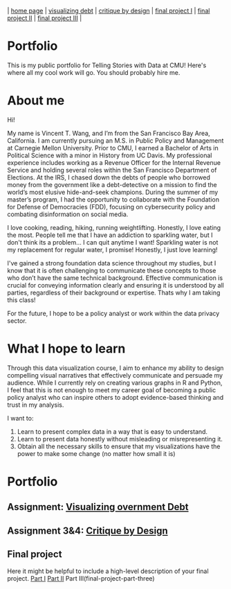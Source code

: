 | [home page](https://vincentwang510.github.io/Vincent-Wang-Telling-Stories-With-Data/) | [visualizing debt](visualizing-government-debt) | [critique by design](critique-by-design) | [final project I](final-project-part-one) | [final project II](final-project-part-two) | [final project III](final-project-part-three) |


# Portfolio
This is my public portfolio for Telling Stories with Data at CMU!  Here's where all my cool work will go.  You should probably hire me. 

# About me
Hi!

My name is Vincent T. Wang, and I’m from the San Francisco Bay Area, California. I am currently pursuing an M.S. in Public Policy and Management at Carnegie Mellon University. Prior to CMU, I earned a Bachelor of Arts in Political Science with a minor in History from UC Davis. My professional experience includes working as a Revenue Officer for the Internal Revenue Service and holding several roles within the San Francisco Department of Elections. At the IRS, I chased down the debts of people who borrowed money from the government like a debt-detective on a mission to find the world’s most elusive hide-and-seek champions. During the summer of my master’s program, I had the opportunity to collaborate with the Foundation for Defense of Democracies (FDD), focusing on cybersecurity policy and combating disinformation on social media.

I love cooking, reading, hiking, running weightlifting. Honestly, I love eating the most. People tell me that I have an addiction to sparkling water, but I don't think its a problem... I can quit anytime I want! Sparkling water is not my replacement for regular water, I promise! Honestly, I just love learning!

I've gained a strong foundation data science throughout my studies, but I know that it is often challenging to communicate these concepts to those who don’t have the same technical background. Effective communication is crucial for conveying information clearly and ensuring it is understood by all parties, regardless of their background or expertise. Thats why I am taking this class!

For the future, I hope to be a policy analyst or work within the data privacy sector.

# What I hope to learn
Through this data visualization course, I aim to enhance my ability to design compelling visual narratives that effectively communicate and persuade my audience. While I currently rely on creating various graphs in R and Python, I feel that this is not enough to meet my career goal of becoming a public policy analyst who can inspire others to adopt evidence-based thinking and trust in my analysis.

I want to:
1. Learn to present complex data in a way that is easy to understand.
2. Learn to present data honestly without misleading or misrepresenting it.
3. Obtain all the necessary skills to ensure that my visualizations have the power to make some change (no matter how small it is)

# Portfolio

## Assignment: [Visualizing overnment Debt](visualizing-government-debt)

## Assignment 3&4: [Critique by Design](critique-by-design)

## Final project
Here it might be helpful to include a high-level description of your final project. 
[Part I](final-project-part-one)
[Part II](final-project-part-two)
Part III(final-project-part-three)



